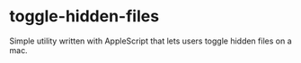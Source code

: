 toggle-hidden-files
===================

Simple utility written with AppleScript that lets users toggle hidden files on a mac. 
